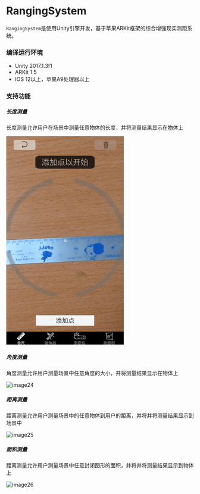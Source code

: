 # RangingSystem

`RangingSystem`是使用Unity引擎开发，基于苹果ARKit框架的综合增强现实测距系统。

### 编译运行环境

- Unity 2017.1.3f1
- ARKit 1.5
- IOS 12以上，苹果A9处理器以上

### 支持功能

##### 长度测量

长度测量允许用户在场景中测量任意物体的长度，并将测量结果显示在物体上

![image13](https://raw.githubusercontent.com/Feyily/RangingSystem/master/images/image13.gif)

##### 角度测量

角度测量允许用户测量场景中任意角度的大小，并将测量结果显示在物体上

![image24](https://raw.githubusercontent.com/Feyily/RangingSystem/master/images/image24.gif)

##### 距离测量

距离测量允许用户测量场景中的任意物体到用户的距离，并将并将测量结果显示到场景中

![image25](https://raw.githubusercontent.com/Feyily/RangingSystem/master/images/image25.gif)

##### 面积测量

距离测量允许用户测量场景中任意封闭图形的面积，并将并将测量结果显示到物体上

![image26](https://raw.githubusercontent.com/Feyily/RangingSystem/master/images/image26.gif)

